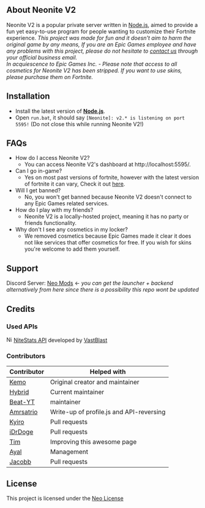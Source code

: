 <!-- PROJECT SHIELDS -->
<!--
*** I'm using markdown "reference style" links for readability.
*** Reference links are enclosed in brackets [ ] instead of parentheses ( ).
*** See the bottom of this document for the declaration of the reference variables
*** for contributors-url, forks-url, etc. This is an optional, concise syntax you may use.
*** https://www.markdownguide.org/basic-syntax/#reference-style-links
-->

<!-- PROJECT LOGO -->

<!-- ABOUT NEONITEV2 -->
## About Neonite V2

Neonite V2 is a popular private server written in [Node.js](https://nodejs.org/en/download/current/), aimed to provide a fun yet easy-to-use program for people wanting to customize their Fortnite experience.
_This project was made for fun and it doesn't aim to harm the original game by any means, If you are an Epic Games employee and have any problems with this project, please do not hesitate to [contact us](#contact) through your official business email._ <br>
_In acquiescence to Epic Games Inc. - Please note that access to all cosmetics for Neonite V2 has been stripped. If you want to use skins, please purchase them on Fortnite._

<!-- INSTALL -->
## Installation

- Install the latest version of **[Node.js](https://nodejs.org/en/download/current/)**. 
- Open `run.bat`, it should say `[Neonite]: v2.* is listening on port 5595!` (Do not close this while running Neonite V2!)	
<!-- FAQs -->
## FAQs

 * How do I access Neonite V2?
   * You can access Neonite V2's dashboard at http://localhost:5595/.
 * Can I go in-game?
   * Yes on most past versions of fortnite, however with the latest version of fortnite it can vary, Check it out [here](https://discord.gg/carbondev).
 * Will I get banned?
   * No, you won't get banned because Neonite V2 doesn't connect to any Epic Games related services.
 * How do I play with my friends?
   * Neonite V2 is a locally-hosted project, meaning it has no party or friends functionality.
 * Why don't I see any cosmetics in my locker?
   * We removed cosmetics because Epic Games made it clear it does not like services that offer cosmetics for free. If you wish for skins you're welcome to add them yourself.

<!-- CONTACT -->
## Support
Discord Server: [Neo Mods](https://discord.gg/carbondev) <- *you can get the launcher + backend alternatively from here since there is a possibility this repo wont be updated*


<!-- CREDITS -->
## Credits

### Used APIs
<img src="https://api.nitestats.com/v1/static/ns-logo.png" width="15" title="NiteStats-API"> [NiteStats API](https://nitestats.com/) developed by [VastBlast](https://github.com/VastBlast)

### Contributors

| Contributor | Helped with |
| ----------- | ----------- |
| [Kemo](https://github.com/kem0o)  | Original creator and maintainer |
| [Hybrid](https://github.com/HybridFNBR)   | Current maintainer |
| [Beat-YT](https://github.com/Beat-YT)   | maintainer |
| [Amrsatrio](https://github.com/Amrsatrio)  | Write-up of profile.js and API-reversing |
| [Kyiro](https://github.com/Kyiro)   | Pull requests |
| [iDrDoge](https://github.com/iDrDoge)   | Pull requests |
| [Tim](https://github.com/timjans01)   | Improving this awesome page |
| [Ayal](https://github.com/AyalX)   | Management |
| [Jacobb](https://github.com/Jacobb626)   | Pull requests |



<!-- LICENSE -->
## License

This project is licensed under the [Neo License](https://github.com/NeoniteDev/NeoniteV2/blob/main/LICENSE)
